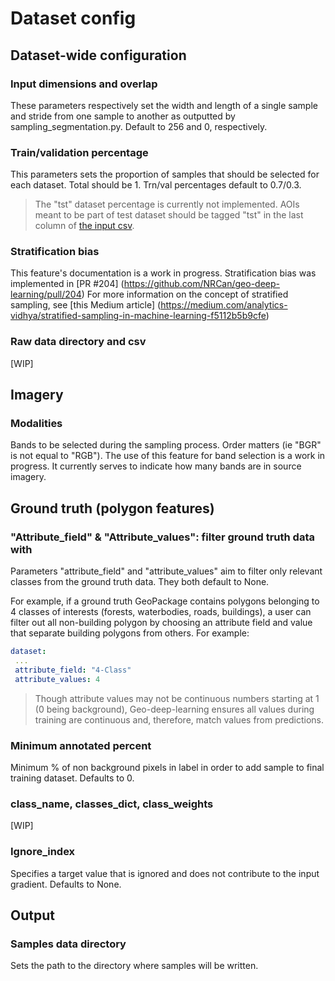 # Dataset config

## Dataset-wide configuration

### Input dimensions and overlap

These parameters respectively set the width and length of a single sample and stride from one sample to another as
outputted by sampling_segmentation.py. Default to 256 and 0, respectively.

### Train/validation percentage

This parameters sets the proportion of samples that should be selected for each dataset. Total should be 1. Trn/val
percentages default to 0.7/0.3.

> The "tst" dataset percentage is currently not implemented. AOIs meant to be part of test dataset should be tagged
> "tst" in the last column of [the input csv](https://github.com/NRCan/geo-deep-learning/blob/develop/data/images_to_samples_ci_csv.csv).


### Stratification bias

This feature's documentation is a work in progress. Stratification bias was implemented in [PR #204]
(https://github.com/NRCan/geo-deep-learning/pull/204)
For more information on the concept of stratified sampling, see [this Medium article]
(https://medium.com/analytics-vidhya/stratified-sampling-in-machine-learning-f5112b5b9cfe)

### Raw data directory and csv

[WIP]

## Imagery

### Modalities

Bands to be selected during the sampling process. Order matters (ie "BGR" is not equal to "RGB").
The use of this feature for band selection is a work in progress. It currently serves to indicate how many bands are in
source imagery.

## Ground truth (polygon features)

### "Attribute_field" & "Attribute_values": filter ground truth data with

Parameters "attribute_field" and "attribute_values" aim to filter only relevant classes from the ground truth data.
They both default to None.

For example, if a ground truth GeoPackage contains polygons belonging to 4 classes of interests (forests, waterbodies,
roads, buildings), a user can filter out all non-building polygon by choosing an attribute field and value that
separate building polygons from others. For example:

```yaml
dataset:
 ...
 attribute_field: "4-Class"
 attribute_values: 4
```

> Though attribute values may not be continuous numbers starting at 1 (0 being background), Geo-deep-learning ensures
> all values during training are continuous and, therefore, match values from predictions.

### Minimum annotated percent

Minimum % of non background pixels in label in order to add sample to final training dataset. Defaults to 0.

### class_name, classes_dict, class_weights

[WIP]

### Ignore_index

Specifies a target value that is ignored and does not contribute to the input gradient. Defaults to None.

## Output

### Samples data directory

Sets the path to the directory where samples will be written.



